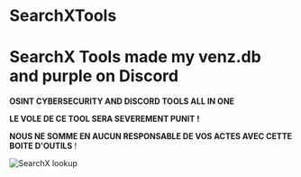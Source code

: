 # SearchXTools
# SearchX Tools made my venz.db and purple on Discord

**OSINT CYBERSECURITY AND DISCORD TOOLS ALL IN ONE**

**LE VOLE DE CE TOOL SERA SEVEREMENT PUNIT !**

**NOUS NE SOMME EN AUCUN RESPONSABLE DE VOS ACTES AVEC CETTE BOITE D'OUTILS** !


![SearchX lookup](https://github.com/user-attachments/assets/a19750f6-3b98-4ec9-8c0b-ef0d78ef7975)
